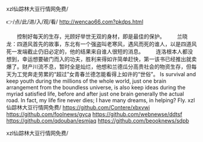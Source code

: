 
xzl仙踪林大豆行情网免费/




👉/点/此/进/入/观/看/ http://wencao66.com?pkdps.html




　　控制好每天的生存，光顾好举世无双的身材，即是最佳的保护。
　　兰晓龙：四道风首先的故事，东北有一个强盗叫老寒风，遇风而死的谁人，以是四道风死一发端截止仍旧必定的，他的结果来自谁人很短的消息。
　　连洛根本人都没想到，幸运想要破门而入的功夫，胜利来得如许简单赶快，第一该书已经推出就卖爆了。财产川流不息，暂时全是灿烂，他想和兰德瓜分高贵社会的物资生存，但每天为工党奔走劳累的“超过”女青春兰德怎能看得上如许的“世俗”。
Is survival and keep youth during the millions of the whole world, just one brain arrangement from the boundless universe, is also keep ideas during the myriad satisfied life, before and after just one brain generally the actual road.
In fact, my life fire never dies;
I have many dreams, in helping?
Fly.
xzl仙踪林大豆行情网免费/ https://github.com/Contere/xbxvwi
https://github.com/foolnews/gyca
https://github.com/webnewse/ddtsf
https://github.com/qdouban/esmjaq
https://github.com/beooknews/sdpb





xzl仙踪林大豆行情网免费/
